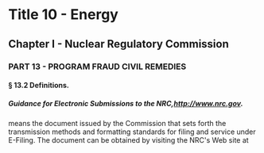 
# Title 10 - Energy
## Chapter I - Nuclear Regulatory Commission
### PART 13 - PROGRAM FRAUD CIVIL REMEDIES
#### § 13.2 Definitions.
##### Guidance for Electronic Submissions to the NRC,http://www.nrc.gov.

means the document issued by the Commission that sets forth the transmission methods and formatting standards for filing and service under E-Filing. The document can be obtained by visiting the NRC's Web site at
